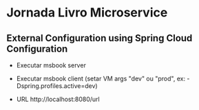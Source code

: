 # Jornada Livro Microservice
## External Configuration using Spring Cloud Configuration

* Executar msbook server

* Executar msbook client (setar VM args "dev" ou "prod", ex: -Dspring.profiles.active=dev)

* URL
http://localhost:8080/url
